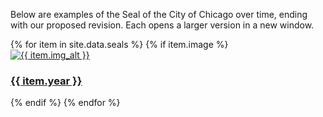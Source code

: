 
Below are examples of the Seal of the City of Chicago over time, ending with our proposed revision. Each opens a larger version in a new window.

<div class="card-deck">
{% for item in site.data.seals %}
  {% if item.image %}
    <a href="{{ site.baseurl }}{{ item.image }}" target="_blank">
    <div class="card">
      <img class="card-img-top-seal" src="{{ site.baseurl }}{{ item.image }}" alt="{{ item.img_alt }}">
      <div class="card-body-seal">
        <h3 class="card-title usa-external_link">{{ item.year }}</h3>
      </div>
    </div>
    </a>
  {% endif %}
{% endfor %}
</div>

